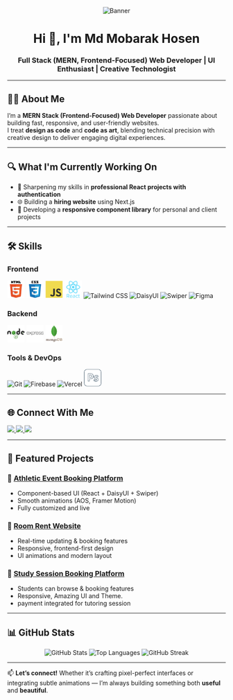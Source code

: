 <!-- Banner Image -->
<p align="center">
  <img src="https://i.ibb.co/4n7YQVYt/Black-and-Yellow-Web-Developer-Linked-In-Banner-2.png" alt="Banner" />
</p>

<h1 align="center">Hi 👋, I'm Md Mobarak Hosen</h1>
<h3 align="center">Full Stack (MERN, Frontend-Focused) Web Developer | UI Enthusiast | Creative Technologist</h3>

---

## 🧑‍💻 About Me
I’m a **MERN Stack (Frontend-Focused) Web Developer** passionate about building fast, responsive, and user-friendly websites.  
I treat **design as code** and **code as art**, blending technical precision with creative design to deliver engaging digital experiences.

---

## 🔍 What I'm Currently Working On
- 🚀 Sharpening my skills in **professional React projects with authentication**
- 🌐 Building a **hiring website** using Next.js
- 📱 Developing a **responsive component library** for personal and client projects

---

## 🛠 Skills

### **Frontend**
<p>
  <img src="https://raw.githubusercontent.com/devicons/devicon/master/icons/html5/html5-original-wordmark.svg" alt="HTML5" width="40" height="40" />
  <img src="https://raw.githubusercontent.com/devicons/devicon/master/icons/css3/css3-original-wordmark.svg" alt="CSS3" width="40" height="40" />
  <img src="https://raw.githubusercontent.com/devicons/devicon/master/icons/javascript/javascript-original.svg" alt="JavaScript" width="40" height="40" />
  <img src="https://raw.githubusercontent.com/devicons/devicon/master/icons/react/react-original-wordmark.svg" alt="React" width="40" height="40" />
  <img src="https://www.vectorlogo.zone/logos/tailwindcss/tailwindcss-icon.svg" alt="Tailwind CSS" width="40" height="40" />
  <img src="https://daisyui.com/favicon-512.png" alt="DaisyUI" width="40" height="40" />
  <img src="https://swiperjs.com/images/swiper-logo.svg" alt="Swiper" width="40" height="40" />
  <img src="https://www.vectorlogo.zone/logos/figma/figma-icon.svg" alt="Figma" width="40" height="40" />
</p>

### **Backend**
<p>
  <img src="https://raw.githubusercontent.com/devicons/devicon/master/icons/nodejs/nodejs-original-wordmark.svg" alt="Node.js" width="40" height="40" />
  <img src="https://raw.githubusercontent.com/devicons/devicon/master/icons/express/express-original-wordmark.svg" alt="Express" width="40" height="40" />
  <img src="https://raw.githubusercontent.com/devicons/devicon/master/icons/mongodb/mongodb-original-wordmark.svg" alt="MongoDB" width="40" height="40" />
</p>

### **Tools & DevOps**
<p>
  <img src="https://git-scm.com/images/logos/downloads/Git-Icon-1788C.png" alt="Git" width="40" height="40" />
  <img src="https://www.vectorlogo.zone/logos/firebase/firebase-icon.svg" alt="Firebase" width="40" height="40" />
  <img src="https://www.vectorlogo.zone/logos/vercel/vercel-icon.svg" alt="Vercel" width="40" height="40" />
  <img src="https://raw.githubusercontent.com/devicons/devicon/master/icons/photoshop/photoshop-line.svg" alt="Photoshop" width="40" height="40" />
</p>

---

## 🌐 Connect With Me
<p>
  <a href="https://github.com/mhskdr" target="_blank">
    <img src="https://img.shields.io/badge/GitHub-%23181717.svg?style=for-the-badge&logo=github&logoColor=white" />
  </a>
  <a href="https://linkedin.com/in/mdmobarakhosen" target="_blank">
    <img src="https://img.shields.io/badge/LinkedIn-%230A66C2.svg?style=for-the-badge&logo=linkedin&logoColor=white" />
  </a>
  <a href="mailto:mobarakhosen096@gmail.com" target="_blank">
    <img src="https://img.shields.io/badge/Gmail-D14836.svg?style=for-the-badge&logo=gmail&logoColor=white" />
  </a>
</p>

---

## 📌 Featured Projects

### 🔗 [Athletic Event Booking Platform](https://athleticas.netlify.app)
- Component-based UI (React + DaisyUI + Swiper)  
- Smooth animations (AOS, Framer Motion)  
- Fully customized and live

### 🔗 [Room Rent Website](https://roomie-connect.netlify.app/)
- Real-time updating & booking features  
- Responsive, frontend-first design  
- UI animations and modern layout

### 🔗 [Study Session Booking Platform](https://edusync-6d3dc.web.app)
- Students can browse & booking features  
- Responsive, Amazing UI and Theme.  
- payment integrated for tutoring session
---

## 📊 GitHub Stats
<p align="center">
  <img src="https://github-readme-stats.vercel.app/api?username=mhskdr&show_icons=true&theme=tokyonight" alt="GitHub Stats" />
  <img src="https://github-readme-stats.vercel.app/api/top-langs?username=mhskdr&show_icons=true&layout=compact&theme=tokyonight" alt="Top Languages" />
  <img src="https://github-readme-streak-stats.herokuapp.com/?user=mhskdr&theme=tokyonight" alt="GitHub Streak" />
</p>

---

📫 **Let’s connect!** Whether it’s crafting pixel-perfect interfaces or integrating subtle animations — I’m always building something both **useful** and **beautiful**.
